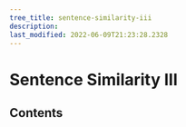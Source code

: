```yaml
---
tree_title: sentence-similarity-iii
description: 
last_modified: 2022-06-09T21:23:28.2328
---
```


# Sentence Similarity III

## Contents
